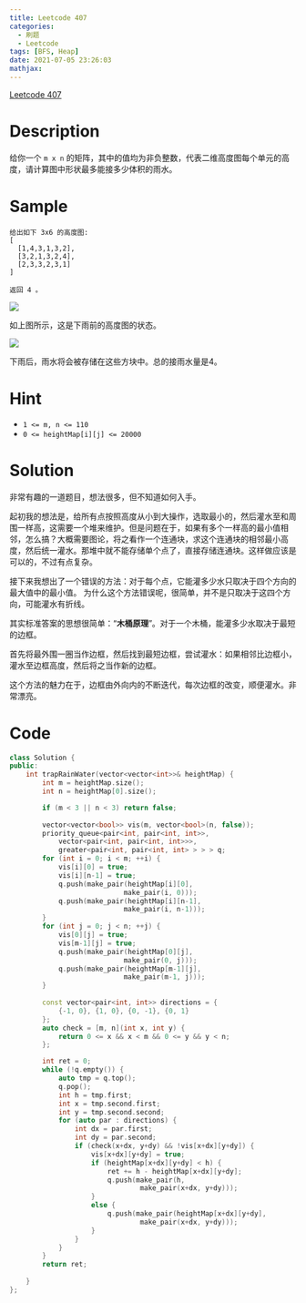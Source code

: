 ```yaml
---
title: Leetcode 407
categories:
  - 刷题
  - Leetcode
tags: [BFS, Heap]
date: 2021-07-05 23:26:03
mathjax:
---
```


[Leetcode 407](https://leetcode-cn.com/problems/trapping-rain-water-ii/)

<!--more-->

# Description

给你一个 `m x n` 的矩阵，其中的值均为非负整数，代表二维高度图每个单元的高度，请计算图中形状最多能接多少体积的雨水。

# Sample

```
给出如下 3x6 的高度图:
[
  [1,4,3,1,3,2],
  [3,2,1,3,2,4],
  [2,3,3,2,3,1]
]

返回 4 。
```

![](https://assets.leetcode-cn.com/aliyun-lc-upload/uploads/2018/10/12/rainwater_empty.png)

如上图所示，这是下雨前的高度图的状态。

![](https://assets.leetcode-cn.com/aliyun-lc-upload/uploads/2018/10/12/rainwater_fill.png)

下雨后，雨水将会被存储在这些方块中。总的接雨水量是4。

# Hint

- `1 <= m, n <= 110`
- `0 <= heightMap[i][j] <= 20000`


# Solution

非常有趣的一道题目，想法很多，但不知道如何入手。

起初我的想法是，给所有点按照高度从小到大操作，选取最小的，然后灌水至和周围一样高，这需要一个堆来维护。但是问题在于，如果有多个一样高的最小值相邻，怎么搞？大概需要图论，将之看作一个连通块，求这个连通块的相邻最小高度，然后统一灌水。那堆中就不能存储单个点了，直接存储连通块。这样做应该是可以的，不过有点复杂。

接下来我想出了一个错误的方法：对于每个点，它能灌多少水只取决于四个方向的最大值中的最小值。
为什么这个方法错误呢，很简单，并不是只取决于这四个方向，可能灌水有折线。

其实标准答案的思想很简单：“**木桶原理**”。对于一个木桶，能灌多少水取决于最短的边框。

首先将最外围一圈当作边框，然后找到最短边框，尝试灌水：如果相邻比边框小，灌水至边框高度，然后将之当作新的边框。

这个方法的魅力在于，边框由外向内的不断迭代，每次边框的改变，顺便灌水。非常漂亮。

# Code

```cpp
class Solution {
public:
    int trapRainWater(vector<vector<int>>& heightMap) {
        int m = heightMap.size();
        int n = heightMap[0].size();

        if (m < 3 || n < 3) return false;
        
        vector<vector<bool>> vis(m, vector<bool>(n, false));
        priority_queue<pair<int, pair<int, int>>, 
            vector<pair<int, pair<int, int>>>, 
            greater<pair<int, pair<int, int> > > > q;
        for (int i = 0; i < m; ++i) {
            vis[i][0] = true;
            vis[i][n-1] = true;
            q.push(make_pair(heightMap[i][0], 
                            make_pair(i, 0)));
            q.push(make_pair(heightMap[i][n-1], 
                            make_pair(i, n-1)));
        }
        for (int j = 0; j < n; ++j) {
            vis[0][j] = true;
            vis[m-1][j] = true;
            q.push(make_pair(heightMap[0][j], 
                            make_pair(0, j)));
            q.push(make_pair(heightMap[m-1][j], 
                            make_pair(m-1, j)));
        }
        
        const vector<pair<int, int>> directions = {
            {-1, 0}, {1, 0}, {0, -1}, {0, 1}
        };
        auto check = [m, n](int x, int y) {
            return 0 <= x && x < m && 0 <= y && y < n;
        };

        int ret = 0;
        while (!q.empty()) {
            auto tmp = q.top();
            q.pop();
            int h = tmp.first;
            int x = tmp.second.first;
            int y = tmp.second.second;
            for (auto par : directions) {
                int dx = par.first;
                int dy = par.second;
                if (check(x+dx, y+dy) && !vis[x+dx][y+dy]) {
                    vis[x+dx][y+dy] = true;
                    if (heightMap[x+dx][y+dy] < h) {
                        ret += h - heightMap[x+dx][y+dy];
                        q.push(make_pair(h, 
                                make_pair(x+dx, y+dy)));
                    }
                    else {
                        q.push(make_pair(heightMap[x+dx][y+dy], 
                                make_pair(x+dx, y+dy)));
                    }
                }
            }
        }
        return ret;
        
    }
};
```